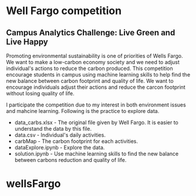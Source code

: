 # Well Fargo competition
## Campus Analytics Challenge: Live Green and Live Happy
Promoting environmental sustainability is one of priorities of Wells Fargo. We want to make a low-carbon economy society and we need to adjust individual's actions to reduce the carbon produced. This competition encourage students in campus using machine learning skills to help find the new balance between carbon footprint and quality of life. We want to encourage individuals adjust their actions and reduce the carcon footprint without losing quality of life.

I participate the competition due to my interest in both environment issues and mahcine learning. Following is the practice to explore data. 

* data_carbs.xlsx - The original file given by Well Fargo. It is easier to understand the data by this file.
* data.csv - Individual's daily activities.
* carbMap - The carbon footprint for each activities.
* dataExplore.ipynb - Explore the data.
* solution.ipynb - Use machine learning skills to find the new balance between carbons reduction and quality of life.
# wellsFargo
